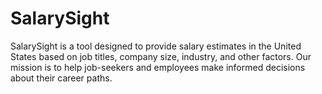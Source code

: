 # SalarySight
SalarySight is a tool designed to provide salary estimates in the United States based on job titles, company size, industry, and other factors. Our mission is to help job-seekers and employees make informed decisions about their career paths.
